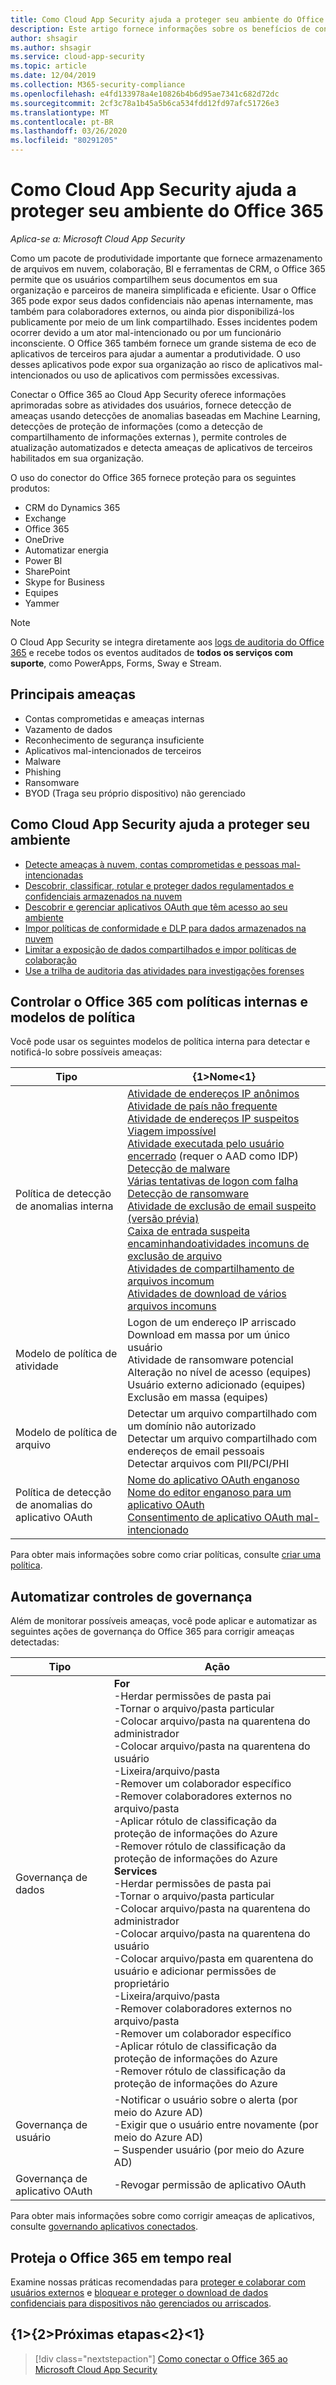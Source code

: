 ```yaml
---
title: Como Cloud App Security ajuda a proteger seu ambiente do Office 365
description: Este artigo fornece informações sobre os benefícios de conectar seu aplicativo do Office 365 para Cloud App Security usando o conector de API para visibilidade e controle sobre o uso.
author: shsagir
ms.author: shsagir
ms.service: cloud-app-security
ms.topic: article
ms.date: 12/04/2019
ms.collection: M365-security-compliance
ms.openlocfilehash: e4fd133978a4e10826b4b6d95ae7341c682d72dc
ms.sourcegitcommit: 2cf3c78a1b45a5b6ca534fdd12fd97afc51726e3
ms.translationtype: MT
ms.contentlocale: pt-BR
ms.lasthandoff: 03/26/2020
ms.locfileid: "80291205"
---
```

# <a name="how-cloud-app-security-helps-protect-your-office-365-environment"></a>Como Cloud App Security ajuda a proteger seu ambiente do Office 365

*Aplica-se a: Microsoft Cloud App Security*

Como um pacote de produtividade importante que fornece armazenamento de arquivos em nuvem, colaboração, BI e ferramentas de CRM, o Office 365 permite que os usuários compartilhem seus documentos em sua organização e parceiros de maneira simplificada e eficiente. Usar o Office 365 pode expor seus dados confidenciais não apenas internamente, mas também para colaboradores externos, ou ainda pior disponibilizá-los publicamente por meio de um link compartilhado. Esses incidentes podem ocorrer devido a um ator mal-intencionado ou por um funcionário inconsciente. O Office 365 também fornece um grande sistema de eco de aplicativos de terceiros para ajudar a aumentar a produtividade. O uso desses aplicativos pode expor sua organização ao risco de aplicativos mal-intencionados ou uso de aplicativos com permissões excessivas.

Conectar o Office 365 ao Cloud App Security oferece informações aprimoradas sobre as atividades dos usuários, fornece detecção de ameaças usando detecções de anomalias baseadas em Machine Learning, detecções de proteção de informações (como a detecção de compartilhamento de informações externas ), permite controles de atualização automatizados e detecta ameaças de aplicativos de terceiros habilitados em sua organização.

O uso do conector do Office 365 fornece proteção para os seguintes produtos:

- CRM do Dynamics 365
- Exchange
- Office 365
- OneDrive
- Automatizar energia
- Power BI
- SharePoint
- Skype for Business
- Equipes
- Yammer

> [!NOTE]
> O Cloud App Security se integra diretamente aos [logs de auditoria do Office 365](https://docs.microsoft.com/microsoft-365/compliance/detailed-properties-in-the-office-365-audit-log?view=o365-worldwide) e recebe todos os eventos auditados de **todos os serviços com suporte**, como PowerApps, Forms, Sway e Stream.

## <a name="main-threats"></a>Principais ameaças

- Contas comprometidas e ameaças internas
- Vazamento de dados
- Reconhecimento de segurança insuficiente
- Aplicativos mal-intencionados de terceiros
- Malware
- Phishing
- Ransomware
- BYOD (Traga seu próprio dispositivo) não gerenciado

## <a name="how-cloud-app-security-helps-to-protect-your-environment"></a>Como Cloud App Security ajuda a proteger seu ambiente

- [Detecte ameaças à nuvem, contas comprometidas e pessoas mal-intencionadas](best-practices.md#detect-cloud-threats-compromised-accounts-malicious-insiders-and-ransomware)
- [Descobrir, classificar, rotular e proteger dados regulamentados e confidenciais armazenados na nuvem](best-practices.md#discover-classify-label-and-protect-regulated-and-sensitive-data-stored-in-the-cloud)
- [Descobrir e gerenciar aplicativos OAuth que têm acesso ao seu ambiente](manage-app-permissions.md)
- [Impor políticas de conformidade e DLP para dados armazenados na nuvem](best-practices.md#enforce-dlp-and-compliance-policies-for-data-stored-in-the-cloud)
- [Limitar a exposição de dados compartilhados e impor políticas de colaboração](best-practices.md#limit-exposure-of-shared-data-and-enforce-collaboration-policies)
- [Use a trilha de auditoria das atividades para investigações forenses](best-practices.md#use-the-audit-trail-of-activities-for-forensic-investigations)

## <a name="control-office-365-with-built-in-policies-and-policy-templates"></a>Controlar o Office 365 com políticas internas e modelos de política

Você pode usar os seguintes modelos de política interna para detectar e notificá-lo sobre possíveis ameaças:

| Tipo | {1&gt;Nome&lt;1} |
| ---- | ---- |
| Política de detecção de anomalias interna | [Atividade de endereços IP anônimos](anomaly-detection-policy.md#activity-from-anonymous-ip-addresses)<br />[Atividade de país não frequente](anomaly-detection-policy.md#activity-from-infrequent-country)<br />[Atividade de endereços IP suspeitos](anomaly-detection-policy.md#activity-from-suspicious-ip-addresses)<br />[Viagem impossível](anomaly-detection-policy.md#impossible-travel)<br />[Atividade executada pelo usuário encerrado](anomaly-detection-policy.md#activity-performed-by-terminated-user) (requer o AAD como IDP)<br />[Detecção de malware](anomaly-detection-policy.md#malware-detection)<br />[Várias tentativas de logon com falha](anomaly-detection-policy.md#multiple-failed-login-attempts)<br />[Detecção de ransomware](anomaly-detection-policy.md#ransomware-activity)<br />[Atividade de exclusão de email suspeito (versão prévia)](anomaly-detection-policy.md#suspicious-email-deletion-activity-preview)<br />[Caixa de entrada suspeita encaminhando](anomaly-detection-policy.md#suspicious-inbox-forwarding)[atividades incomuns de exclusão de arquivo](anomaly-detection-policy.md#unusual-activities-by-user)<br />[Atividades de compartilhamento de arquivos incomum](anomaly-detection-policy.md#unusual-activities-by-user)<br />[Atividades de download de vários arquivos incomuns](anomaly-detection-policy.md#unusual-activities-by-user) |
| Modelo de política de atividade | Logon de um endereço IP arriscado<br />Download em massa por um único usuário<br />Atividade de ransomware potencial<br />Alteração no nível de acesso (equipes)<br />Usuário externo adicionado (equipes)<br />Exclusão em massa (equipes) |
| Modelo de política de arquivo | Detectar um arquivo compartilhado com um domínio não autorizado<br />Detectar um arquivo compartilhado com endereços de email pessoais<br />Detectar arquivos com PII/PCI/PHI |
| Política de detecção de anomalias do aplicativo OAuth | [Nome do aplicativo OAuth enganoso](app-permission-policy.md#oauth-app-anomaly-detection-policies)<br />[Nome do editor enganoso para um aplicativo OAuth](app-permission-policy.md#oauth-app-anomaly-detection-policies)<br />[Consentimento de aplicativo OAuth mal-intencionado](app-permission-policy.md#oauth-app-anomaly-detection-policies) |

Para obter mais informações sobre como criar políticas, consulte [criar uma política](control-cloud-apps-with-policies.md#create-a-policy).

## <a name="automate-governance-controls"></a>Automatizar controles de governança

Além de monitorar possíveis ameaças, você pode aplicar e automatizar as seguintes ações de governança do Office 365 para corrigir ameaças detectadas:

| Tipo | Ação |
| ---- | ---- |
| Governança de dados | **For**<br /> -Herdar permissões de pasta pai<br /> -Tornar o arquivo/pasta particular<br /> -Colocar arquivo/pasta na quarentena do administrador<br /> -Colocar arquivo/pasta na quarentena do usuário<br /> -Lixeira/arquivo/pasta<br /> -Remover um colaborador específico<br /> -Remover colaboradores externos no arquivo/pasta<br /> -Aplicar rótulo de classificação da proteção de informações do Azure<br /> -Remover rótulo de classificação da proteção de informações do Azure<br /> **Services**<br /> -Herdar permissões de pasta pai<br /> -Tornar o arquivo/pasta particular<br /> -Colocar arquivo/pasta na quarentena do administrador<br /> -Colocar arquivo/pasta na quarentena do usuário<br /> -Colocar arquivo/pasta em quarentena do usuário e adicionar permissões de proprietário<br /> -Lixeira/arquivo/pasta<br /> -Remover colaboradores externos no arquivo/pasta<br /> -Remover um colaborador específico<br /> -Aplicar rótulo de classificação da proteção de informações do Azure<br /> -Remover rótulo de classificação da proteção de informações do Azure |
| Governança de usuário | -Notificar o usuário sobre o alerta (por meio do Azure AD)<br /> -Exigir que o usuário entre novamente (por meio do Azure AD)<br /> – Suspender usuário (por meio do Azure AD) |
| Governança de aplicativo OAuth | -Revogar permissão de aplicativo OAuth |

Para obter mais informações sobre como corrigir ameaças de aplicativos, consulte [governando aplicativos conectados](governance-actions.md).

## <a name="protect-office-365-in-real-time"></a>Proteja o Office 365 em tempo real

Examine nossas práticas recomendadas para [proteger e colaborar com usuários externos](best-practices.md#secure-collaboration-with-external-users-by-enforcing-real-time-session-controls) e [bloquear e proteger o download de dados confidenciais para dispositivos não gerenciados ou arriscados](best-practices.md#block-and-protect-download-of-sensitive-data-to-unmanaged-or-risky-devices).

## <a name="next-steps"></a>{1&gt;{2&gt;Próximas etapas&lt;2}&lt;1}

> [!div class="nextstepaction"]
> [Como conectar o Office 365 ao Microsoft Cloud App Security](connect-office-365-to-microsoft-cloud-app-security.md)
